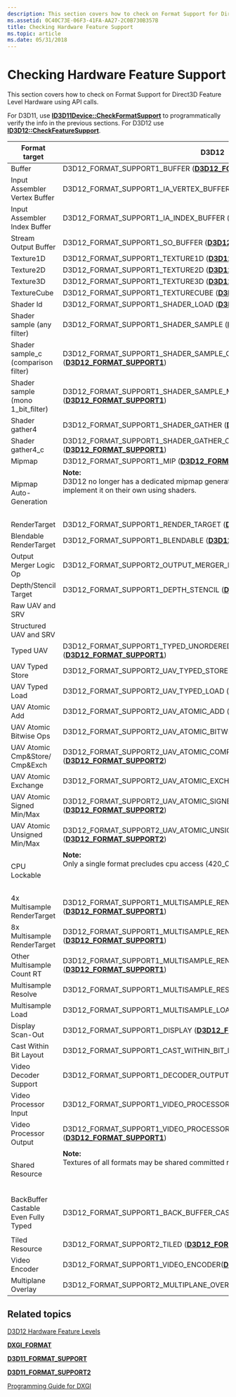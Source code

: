 ```yaml
---
description: This section covers how to check on Format Support for Direct3D Feature Level Hardware using API calls.
ms.assetid: 0C40C73E-06F3-41FA-AA27-2C0B730B357B
title: Checking Hardware Feature Support
ms.topic: article
ms.date: 05/31/2018
---
```


# Checking Hardware Feature Support

This section covers how to check on Format Support for Direct3D Feature Level Hardware using API calls.

For D3D11, use [**ID3D11Device::CheckFormatSupport**](/windows/desktop/api/d3d11/nf-d3d11-id3d11device-checkformatsupport) to programmatically verify the info in the previous sections. For D3D12 use [**ID3D12::CheckFeatureSupport**](/windows/desktop/api/d3d12/nf-d3d12-id3d12device-checkfeaturesupport).



<table>
<colgroup>
<col  />
<col  />
<col  />
</colgroup>
<thead>
<tr class="header">
<th>Format target</th>
<th>D3D12</th>
<th>D3D11</th>
</tr>
</thead>
<tbody>
<tr class="odd">
<td>Buffer</td>
<td>D3D12_FORMAT_SUPPORT1_BUFFER (<a href="/windows/desktop/api/d3d12/ne-d3d12-d3d12_format_support1"><strong>D3D12_FORMAT_SUPPORT1</strong></a>)</td>
<td>D3D11_FORMAT_SUPPORT_BUFFER (<a href="/windows/desktop/api/d3d11/ne-d3d11-d3d11_format_support"><strong>D3D11_FORMAT_SUPPORT</strong></a>)</td>
</tr>
<tr class="even">
<td>Input Assembler Vertex Buffer</td>
<td>D3D12_FORMAT_SUPPORT1_IA_VERTEX_BUFFER (<a href="/windows/desktop/api/d3d12/ne-d3d12-d3d12_format_support1"><strong>D3D12_FORMAT_SUPPORT1</strong></a>)</td>
<td>D3D11_FORMAT_SUPPORT_IA_VERTEX_BUFFER (<a href="/windows/desktop/api/d3d11/ne-d3d11-d3d11_format_support"><strong>D3D11_FORMAT_SUPPORT</strong></a>)</td>
</tr>
<tr class="odd">
<td>Input Assembler Index Buffer</td>
<td>D3D12_FORMAT_SUPPORT1_IA_INDEX_BUFFER (<a href="/windows/desktop/api/d3d12/ne-d3d12-d3d12_format_support1"><strong>D3D12_FORMAT_SUPPORT1</strong></a>)</td>
<td>D3D11_FORMAT_SUPPORT_IA_INDEX_BUFFER (<a href="/windows/desktop/api/d3d11/ne-d3d11-d3d11_format_support"><strong>D3D11_FORMAT_SUPPORT</strong></a>)</td>
</tr>
<tr class="even">
<td>Stream Output Buffer</td>
<td>D3D12_FORMAT_SUPPORT1_SO_BUFFER (<a href="/windows/desktop/api/d3d12/ne-d3d12-d3d12_format_support1"><strong>D3D12_FORMAT_SUPPORT1</strong></a>)</td>
<td>D3D11_FORMAT_SUPPORT_SO_BUFFER (<a href="/windows/desktop/api/d3d11/ne-d3d11-d3d11_format_support"><strong>D3D11_FORMAT_SUPPORT</strong></a>)</td>
</tr>
<tr class="odd">
<td>Texture1D</td>
<td>D3D12_FORMAT_SUPPORT1_TEXTURE1D (<a href="/windows/desktop/api/d3d12/ne-d3d12-d3d12_format_support1"><strong>D3D12_FORMAT_SUPPORT1</strong></a>)</td>
<td>D3D11_FORMAT_SUPPORT_TEXTURE1D (<a href="/windows/desktop/api/d3d11/ne-d3d11-d3d11_format_support"><strong>D3D11_FORMAT_SUPPORT</strong></a>)</td>
</tr>
<tr class="even">
<td>Texture2D</td>
<td>D3D12_FORMAT_SUPPORT1_TEXTURE2D (<a href="/windows/desktop/api/d3d12/ne-d3d12-d3d12_format_support1"><strong>D3D12_FORMAT_SUPPORT1</strong></a>)</td>
<td>D3D11_FORMAT_SUPPORT_TEXTURE2D (<a href="/windows/desktop/api/d3d11/ne-d3d11-d3d11_format_support"><strong>D3D11_FORMAT_SUPPORT</strong></a>)</td>
</tr>
<tr class="odd">
<td>Texture3D</td>
<td>D3D12_FORMAT_SUPPORT1_TEXTURE3D (<a href="/windows/desktop/api/d3d12/ne-d3d12-d3d12_format_support1"><strong>D3D12_FORMAT_SUPPORT1</strong></a>)</td>
<td>D3D11_FORMAT_SUPPORT_TEXTURE3D (<a href="/windows/desktop/api/d3d11/ne-d3d11-d3d11_format_support"><strong>D3D11_FORMAT_SUPPORT</strong></a>)</td>
</tr>
<tr class="even">
<td>TextureCube</td>
<td>D3D12_FORMAT_SUPPORT1_TEXTURECUBE (<a href="/windows/desktop/api/d3d12/ne-d3d12-d3d12_format_support1"><strong>D3D12_FORMAT_SUPPORT1</strong></a>)</td>
<td>D3D11_FORMAT_SUPPORT_TEXTURECUBE (<a href="/windows/desktop/api/d3d11/ne-d3d11-d3d11_format_support"><strong>D3D11_FORMAT_SUPPORT</strong></a>)</td>
</tr>
<tr class="odd">
<td>Shader ld</td>
<td>D3D12_FORMAT_SUPPORT1_SHADER_LOAD (<a href="/windows/desktop/api/d3d12/ne-d3d12-d3d12_format_support1"><strong>D3D12_FORMAT_SUPPORT1</strong></a>)</td>
<td>D3D11_FORMAT_SUPPORT_SHADER_LOAD (<a href="/windows/desktop/api/d3d11/ne-d3d11-d3d11_format_support"><strong>D3D11_FORMAT_SUPPORT</strong></a>)</td>
</tr>
<tr class="even">
<td>Shader sample (any filter)</td>
<td>D3D12_FORMAT_SUPPORT1_SHADER_SAMPLE (<a href="/windows/desktop/api/d3d12/ne-d3d12-d3d12_format_support1"><strong>D3D12_FORMAT_SUPPORT1</strong></a>)</td>
<td>D3D11_FORMAT_SUPPORT_SHADER_SAMPLE (<a href="/windows/desktop/api/d3d11/ne-d3d11-d3d11_format_support"><strong>D3D11_FORMAT_SUPPORT</strong></a>)</td>
</tr>
<tr class="odd">
<td>Shader sample_c (comparison filter)</td>
<td>D3D12_FORMAT_SUPPORT1_SHADER_SAMPLE_COMPARISON (<a href="/windows/desktop/api/d3d12/ne-d3d12-d3d12_format_support1"><strong>D3D12_FORMAT_SUPPORT1</strong></a>)</td>
<td>D3D11_FORMAT_SUPPORT_SHADER_SAMPLE_COMPARISON (<a href="/windows/desktop/api/d3d11/ne-d3d11-d3d11_format_support"><strong>D3D11_FORMAT_SUPPORT</strong></a>)</td>
</tr>
<tr class="even">
<td>Shader sample (mono 1_bit_filter)</td>
<td>D3D12_FORMAT_SUPPORT1_SHADER_SAMPLE_MONO_TEXT (<a href="/windows/desktop/api/d3d12/ne-d3d12-d3d12_format_support1"><strong>D3D12_FORMAT_SUPPORT1</strong></a>)</td>
<td>D3D11_FORMAT_SUPPORT_SHADER_SAMPLE_MONO_TEXT (<a href="/windows/desktop/api/d3d11/ne-d3d11-d3d11_format_support"><strong>D3D11_FORMAT_SUPPORT</strong></a>)</td>
</tr>
<tr class="odd">
<td>Shader gather4</td>
<td>D3D12_FORMAT_SUPPORT1_SHADER_GATHER (<a href="/windows/desktop/api/d3d12/ne-d3d12-d3d12_format_support1"><strong>D3D12_FORMAT_SUPPORT1</strong></a>)</td>
<td>D3D11_FORMAT_SUPPORT_SHADER_GATHER (<a href="/windows/desktop/api/d3d11/ne-d3d11-d3d11_format_support"><strong>D3D11_FORMAT_SUPPORT</strong></a>)</td>
</tr>
<tr class="even">
<td>Shader gather4_c</td>
<td>D3D12_FORMAT_SUPPORT1_SHADER_GATHER_COMPARISON (<a href="/windows/desktop/api/d3d12/ne-d3d12-d3d12_format_support1"><strong>D3D12_FORMAT_SUPPORT1</strong></a>)</td>
<td>D3D11_FORMAT_SUPPORT_SHADER_GATHER_COMPARISON (<a href="/windows/desktop/api/d3d11/ne-d3d11-d3d11_format_support"><strong>D3D11_FORMAT_SUPPORT</strong></a>)</td>
</tr>
<tr class="odd">
<td>Mipmap</td>
<td>D3D12_FORMAT_SUPPORT1_MIP (<a href="/windows/desktop/api/d3d12/ne-d3d12-d3d12_format_support1"><strong>D3D12_FORMAT_SUPPORT1</strong></a>)</td>
<td>D3D11_FORMAT_SUPPORT_MIP (<a href="/windows/desktop/api/d3d11/ne-d3d11-d3d11_format_support"><strong>D3D11_FORMAT_SUPPORT</strong></a>)</td>
</tr>
<tr class="even">
<td>Mipmap Auto-Generation</td>
<td>
<strong>Note:</strong><br />
D3D12 no longer has a dedicated mipmap generation functionality. Applications must implement it on their own using shaders.

<br/></td>
<td>D3D11_FORMAT_SUPPORT_MIP_AUTOGEN (<a href="/windows/desktop/api/d3d11/ne-d3d11-d3d11_format_support"><strong>D3D11_FORMAT_SUPPORT</strong></a>)</td>
</tr>
<tr class="odd">
<td>RenderTarget</td>
<td>D3D12_FORMAT_SUPPORT1_RENDER_TARGET (<a href="/windows/desktop/api/d3d12/ne-d3d12-d3d12_format_support1"><strong>D3D12_FORMAT_SUPPORT1</strong></a>)</td>
<td>D3D11_FORMAT_SUPPORT_RENDER_TARGET (<a href="/windows/desktop/api/d3d11/ne-d3d11-d3d11_format_support"><strong>D3D11_FORMAT_SUPPORT</strong></a>)</td>
</tr>
<tr class="even">
<td>Blendable RenderTarget</td>
<td>D3D12_FORMAT_SUPPORT1_BLENDABLE (<a href="/windows/desktop/api/d3d12/ne-d3d12-d3d12_format_support1"><strong>D3D12_FORMAT_SUPPORT1</strong></a>)</td>
<td>D3D11_FORMAT_SUPPORT_BLENDABLE (<a href="/windows/desktop/api/d3d11/ne-d3d11-d3d11_format_support"><strong>D3D11_FORMAT_SUPPORT</strong></a>)</td>
</tr>
<tr class="odd">
<td>Output Merger Logic Op</td>
<td>D3D12_FORMAT_SUPPORT2_OUTPUT_MERGER_LOGIC_OP</td>
<td>D3D11_FORMAT_SUPPORT2_OUTPUT_MERGER_LOGIC_OP (<a href="/windows/desktop/api/d3d11/ne-d3d11-d3d11_format_support2"><strong>D3D11_FORMAT_SUPPORT2</strong></a>)</td>
</tr>
<tr class="even">
<td>Depth/Stencil Target</td>
<td>D3D12_FORMAT_SUPPORT1_DEPTH_STENCIL (<a href="/windows/desktop/api/d3d12/ne-d3d12-d3d12_format_support1"><strong>D3D12_FORMAT_SUPPORT1</strong></a>)</td>
<td>D3D11_FORMAT_SUPPORT_DEPTH_STENCIL (<a href="/windows/desktop/api/d3d11/ne-d3d11-d3d11_format_support"><strong>D3D11_FORMAT_SUPPORT</strong></a>)</td>
</tr>
<tr class="odd">
<td>Raw UAV and SRV</td>


</tr>
<tr class="even">
<td>Structured UAV and SRV</td>


</tr>
<tr class="odd">
<td>Typed UAV</td>
<td>D3D12_FORMAT_SUPPORT1_TYPED_UNORDERED_ACCESS_VIEW (<a href="/windows/desktop/api/d3d12/ne-d3d12-d3d12_format_support1"><strong>D3D12_FORMAT_SUPPORT1</strong></a>)</td>
<td>D3D11_FORMAT_SUPPORT_TYPED_UNORDERED_ACCESS_VIEW (<a href="/windows/desktop/api/d3d11/ne-d3d11-d3d11_format_support"><strong>D3D11_FORMAT_SUPPORT</strong></a>)</td>
</tr>
<tr class="even">
<td>UAV Typed Store</td>
<td>D3D12_FORMAT_SUPPORT2_UAV_TYPED_STORE (<a href="/windows/desktop/api/d3d12/ne-d3d12-d3d12_format_support2"><strong>D3D12_FORMAT_SUPPORT2</strong></a>)</td>
<td>D3D11_FORMAT_SUPPORT2_UAV_TYPED_STORE (<a href="/windows/desktop/api/d3d11/ne-d3d11-d3d11_format_support2"><strong>D3D11_FORMAT_SUPPORT2</strong></a>)</td>
</tr>
<tr class="odd">
<td>UAV Typed Load</td>
<td>D3D12_FORMAT_SUPPORT2_UAV_TYPED_LOAD (<a href="/windows/desktop/api/d3d12/ne-d3d12-d3d12_format_support2"><strong>D3D12_FORMAT_SUPPORT2</strong></a>)</td>
<td>D3D11_FORMAT_SUPPORT2_UAV_TYPED_LOAD (<a href="/windows/desktop/api/d3d11/ne-d3d11-d3d11_format_support2"><strong>D3D11_FORMAT_SUPPORT2</strong></a>)</td>
</tr>
<tr class="even">
<td>UAV Atomic Add</td>
<td>D3D12_FORMAT_SUPPORT2_UAV_ATOMIC_ADD (<a href="/windows/desktop/api/d3d12/ne-d3d12-d3d12_format_support2"><strong>D3D12_FORMAT_SUPPORT2</strong></a>)</td>
<td>D3D11_FORMAT_SUPPORT2_UAV_ATOMIC_ADD (<a href="/windows/desktop/api/d3d11/ne-d3d11-d3d11_format_support2"><strong>D3D11_FORMAT_SUPPORT2</strong></a>)</td>
</tr>
<tr class="odd">
<td>UAV Atomic Bitwise Ops</td>
<td>D3D12_FORMAT_SUPPORT2_UAV_ATOMIC_BITWISE_OPS (<a href="/windows/desktop/api/d3d12/ne-d3d12-d3d12_format_support2"><strong>D3D12_FORMAT_SUPPORT2</strong></a>)</td>
<td>D3D11_FORMAT_SUPPORT2_UAV_ATOMIC_BITWISE_OPS (<a href="/windows/desktop/api/d3d11/ne-d3d11-d3d11_format_support2"><strong>D3D11_FORMAT_SUPPORT2</strong></a>)</td>
</tr>
<tr class="even">
<td>UAV Atomic Cmp&Store/ Cmp&Exch</td>
<td>D3D12_FORMAT_SUPPORT2_UAV_ATOMIC_COMPARE_STORE_OR_COMPARE_EXCHANGE (<a href="/windows/desktop/api/d3d12/ne-d3d12-d3d12_format_support2"><strong>D3D12_FORMAT_SUPPORT2</strong></a>)</td>
<td>D3D11_FORMAT_SUPPORT2_UAV_ATOMIC_COMPARE_STORE_OR_COMPARE_EXCHANGE (<a href="/windows/desktop/api/d3d11/ne-d3d11-d3d11_format_support2"><strong>D3D11_FORMAT_SUPPORT2</strong></a>)</td>
</tr>
<tr class="odd">
<td>UAV Atomic Exchange</td>
<td>D3D12_FORMAT_SUPPORT2_UAV_ATOMIC_EXCHANGE (<a href="/windows/desktop/api/d3d12/ne-d3d12-d3d12_format_support2"><strong>D3D12_FORMAT_SUPPORT2</strong></a>)</td>
<td>D3D11_FORMAT_SUPPORT2_UAV_ATOMIC_EXCHANGE (<a href="/windows/desktop/api/d3d11/ne-d3d11-d3d11_format_support2"><strong>D3D11_FORMAT_SUPPORT2</strong></a>)</td>
</tr>
<tr class="even">
<td>UAV Atomic Signed Min/Max</td>
<td>D3D12_FORMAT_SUPPORT2_UAV_ATOMIC_SIGNED_MIN_OR_MAX (<a href="/windows/desktop/api/d3d12/ne-d3d12-d3d12_format_support2"><strong>D3D12_FORMAT_SUPPORT2</strong></a>)</td>
<td>D3D11_FORMAT_SUPPORT2_UAV_ATOMIC_SIGNED_MIN_OR_MAX (<a href="/windows/desktop/api/d3d11/ne-d3d11-d3d11_format_support2"><strong>D3D11_FORMAT_SUPPORT2</strong></a>)</td>
</tr>
<tr class="odd">
<td>UAV Atomic Unsigned Min/Max</td>
<td>D3D12_FORMAT_SUPPORT2_UAV_ATOMIC_UNSIGNED_MIN_OR_MAX (<a href="/windows/desktop/api/d3d12/ne-d3d12-d3d12_format_support2"><strong>D3D12_FORMAT_SUPPORT2</strong></a>)</td>
<td>D3D11_FORMAT_SUPPORT2_UAV_ATOMIC_UNSIGNED_MIN_OR_MAX (<a href="/windows/desktop/api/d3d11/ne-d3d11-d3d11_format_support2"><strong>D3D11_FORMAT_SUPPORT2</strong></a>)</td>
</tr>
<tr class="even">
<td>CPU Lockable</td>
<td>
<strong>Note:</strong><br />
Only a single format precludes cpu access (420_OPAQUE).

<br/></td>
<td>D3D11_FORMAT_SUPPORT_CPU_LOCKABLE (<a href="/windows/desktop/api/d3d11/ne-d3d11-d3d11_format_support"><strong>D3D11_FORMAT_SUPPORT</strong></a>)</td>
</tr>
<tr class="odd">
<td>4x Multisample RenderTarget</td>
<td>D3D12_FORMAT_SUPPORT1_MULTISAMPLE_RENDERTARGET (<a href="/windows/desktop/api/d3d12/ne-d3d12-d3d12_format_support1"><strong>D3D12_FORMAT_SUPPORT1</strong></a>)</td>
<td>D3D11_FORMAT_SUPPORT_MULTISAMPLE_RENDERTARGET (<a href="/windows/desktop/api/d3d11/ne-d3d11-d3d11_format_support"><strong>D3D11_FORMAT_SUPPORT</strong></a>)</td>
</tr>
<tr class="even">
<td>8x Multisample RenderTarget</td>
<td>D3D12_FORMAT_SUPPORT1_MULTISAMPLE_RENDERTARGET (<a href="/windows/desktop/api/d3d12/ne-d3d12-d3d12_format_support1"><strong>D3D12_FORMAT_SUPPORT1</strong></a>)</td>
<td>D3D11_FORMAT_SUPPORT_MULTISAMPLE_RENDERTARGET (<a href="/windows/desktop/api/d3d11/ne-d3d11-d3d11_format_support"><strong>D3D11_FORMAT_SUPPORT</strong></a>)</td>
</tr>
<tr class="odd">
<td>Other Multisample Count RT</td>
<td>D3D12_FORMAT_SUPPORT1_MULTISAMPLE_RENDERTARGET (<a href="/windows/desktop/api/d3d12/ne-d3d12-d3d12_format_support1"><strong>D3D12_FORMAT_SUPPORT1</strong></a>)</td>
<td>D3D11_FORMAT_SUPPORT_MULTISAMPLE_RENDERTARGET (<a href="/windows/desktop/api/d3d11/ne-d3d11-d3d11_format_support"><strong>D3D11_FORMAT_SUPPORT</strong></a>)</td>
</tr>
<tr class="even">
<td>Multisample Resolve</td>
<td>D3D12_FORMAT_SUPPORT1_MULTISAMPLE_RESOLVE (<a href="/windows/desktop/api/d3d12/ne-d3d12-d3d12_format_support1"><strong>D3D12_FORMAT_SUPPORT1</strong></a>)</td>
<td>D3D11_FORMAT_SUPPORT_MULTISAMPLE_RESOLVE (<a href="/windows/desktop/api/d3d11/ne-d3d11-d3d11_format_support"><strong>D3D11_FORMAT_SUPPORT</strong></a>)</td>
</tr>
<tr class="odd">
<td>Multisample Load</td>
<td>D3D12_FORMAT_SUPPORT1_MULTISAMPLE_LOAD (<a href="/windows/desktop/api/d3d12/ne-d3d12-d3d12_format_support1"><strong>D3D12_FORMAT_SUPPORT1</strong></a>)</td>
<td>D3D11_FORMAT_SUPPORT_MULTISAMPLE_LOAD (<a href="/windows/desktop/api/d3d11/ne-d3d11-d3d11_format_support"><strong>D3D11_FORMAT_SUPPORT</strong></a>)</td>
</tr>
<tr class="even">
<td>Display Scan-Out</td>
<td>D3D12_FORMAT_SUPPORT1_DISPLAY (<a href="/windows/desktop/api/d3d12/ne-d3d12-d3d12_format_support1"><strong>D3D12_FORMAT_SUPPORT1</strong></a>)</td>
<td>D3D11_FORMAT_SUPPORT_DISPLAY (<a href="/windows/desktop/api/d3d11/ne-d3d11-d3d11_format_support"><strong>D3D11_FORMAT_SUPPORT</strong></a>)</td>
</tr>
<tr class="odd">
<td>Cast Within Bit Layout</td>
<td>D3D12_FORMAT_SUPPORT1_CAST_WITHIN_BIT_LAYOUT (<a href="/windows/desktop/api/d3d12/ne-d3d12-d3d12_format_support1"><strong>D3D12_FORMAT_SUPPORT1</strong></a>)</td>
<td>D3D11_FORMAT_SUPPORT_CAST_WITHIN_BIT_LAYOUT (<a href="/windows/desktop/api/d3d11/ne-d3d11-d3d11_format_support"><strong>D3D11_FORMAT_SUPPORT</strong></a>)</td>
</tr>
<tr class="even">
<td>Video Decoder Support</td>
<td>D3D12_FORMAT_SUPPORT1_DECODER_OUTPUT (<a href="/windows/desktop/api/d3d12/ne-d3d12-d3d12_format_support1"><strong>D3D12_FORMAT_SUPPORT1</strong></a>)</td>
<td>D3D11_FORMAT_SUPPORT_DECODER_OUTPUT (<a href="/windows/desktop/api/d3d11/ne-d3d11-d3d11_format_support"><strong>D3D11_FORMAT_SUPPORT</strong></a>)</td>
</tr>
<tr class="odd">
<td>Video Processor Input</td>
<td>D3D12_FORMAT_SUPPORT1_VIDEO_PROCESSOR_INPUT (<a href="/windows/desktop/api/d3d12/ne-d3d12-d3d12_format_support1"><strong>D3D12_FORMAT_SUPPORT1</strong></a>)</td>
<td>D3D11_FORMAT_SUPPORT_VIDEO_PROCESSOR_INPUT (<a href="/windows/desktop/api/d3d11/ne-d3d11-d3d11_format_support"><strong>D3D11_FORMAT_SUPPORT</strong></a>)</td>
</tr>
<tr class="even">
<td>Video Processor Output</td>
<td>D3D12_FORMAT_SUPPORT1_VIDEO_PROCESSOR_OUTPUT (<a href="/windows/desktop/api/d3d12/ne-d3d12-d3d12_format_support1"><strong>D3D12_FORMAT_SUPPORT1</strong></a>)</td>
<td>D3D11_FORMAT_SUPPORT_VIDEO_PROCESSOR_OUTPUT (<a href="/windows/desktop/api/d3d11/ne-d3d11-d3d11_format_support"><strong>D3D11_FORMAT_SUPPORT</strong></a>)</td>
</tr>
<tr class="odd">
<td>Shared Resource</td>
<td>
<strong>Note:</strong><br />
Textures of all formats may be shared committed resources or be placed in shared heaps.

<br/></td>
<td>D3D11_FORMAT_SUPPORT2_SHAREABLE (<a href="/windows/desktop/api/d3d11/ne-d3d11-d3d11_format_support2"><strong>D3D11_FORMAT_SUPPORT2</strong></a>)</td>
</tr>
<tr class="even">
<td>BackBuffer Castable Even Fully Typed</td>
<td>D3D12_FORMAT_SUPPORT1_BACK_BUFFER_CAST (<a href="/windows/desktop/api/d3d12/ne-d3d12-d3d12_format_support1"><strong>D3D12_FORMAT_SUPPORT1</strong></a>)</td>
<td>
<strong>Note:</strong><br />
No API available.

<br/></td>
</tr>
<tr class="odd">
<td>Tiled Resource</td>
<td>D3D12_FORMAT_SUPPORT2_TILED (<a href="/windows/desktop/api/d3d12/ne-d3d12-d3d12_format_support2"><strong>D3D12_FORMAT_SUPPORT2</strong></a>)</td>
<td>D3D11_FORMAT_SUPPORT2_TILED (<a href="/windows/desktop/api/d3d11/ne-d3d11-d3d11_format_support2"><strong>D3D11_FORMAT_SUPPORT2</strong></a>)</td>
</tr>
<tr class="even">
<td>Video Encoder</td>
<td>D3D12_FORMAT_SUPPORT1_VIDEO_ENCODER(<a href="/windows/desktop/api/d3d12/ne-d3d12-d3d12_format_support1"><strong>D3D12_FORMAT_SUPPORT1</strong></a>)</td>
<td>D3D11_FORMAT_SUPPORT_VIDEO_ENCODER (<a href="/windows/desktop/api/d3d11/ne-d3d11-d3d11_format_support"><strong>D3D11_FORMAT_SUPPORT</strong></a>)</td>
</tr>
<tr class="odd">
<td>Multiplane Overlay</td>
<td>D3D12_FORMAT_SUPPORT2_MULTIPLANE_OVERLAY (<a href="/windows/desktop/api/d3d12/ne-d3d12-d3d12_format_support2"><strong>D3D12_FORMAT_SUPPORT2</strong></a>)</td>
<td>D3D11_FORMAT_SUPPORT2_MULTIPLANE_OVERLAY (<a href="/windows/desktop/api/d3d11/ne-d3d11-d3d11_format_support2"><strong>D3D11_FORMAT_SUPPORT2</strong></a>)</td>
</tr>
</tbody>
</table>



 

## Related topics

<dl> <dt>

[D3D12 Hardware Feature Levels](/windows/desktop/direct3d12/hardware-feature-levels)
</dt> <dt>

[**DXGI\_FORMAT**](/windows/desktop/api/dxgiformat/ne-dxgiformat-dxgi_format)
</dt> <dt>

[**D3D11\_FORMAT\_SUPPORT**](/windows/desktop/api/d3d11/ne-d3d11-d3d11_format_support)
</dt> <dt>

[**D3D11\_FORMAT\_SUPPORT2**](/windows/desktop/api/d3d11/ne-d3d11-d3d11_format_support2)
</dt> <dt>

[Programming Guide for DXGI](dx-graphics-dxgi-overviews.md)
</dt> </dl>

